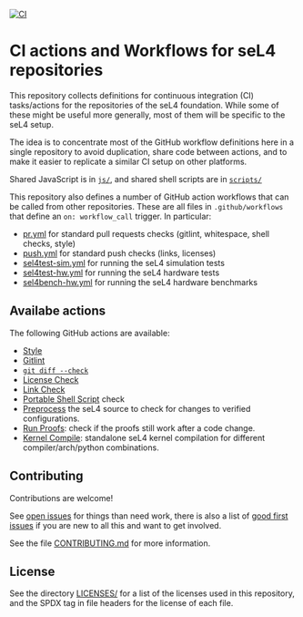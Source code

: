 <!--
  Copyright 2020, Data61, CSIRO (ABN 41 687 119 230)
  SPDX-License-Identifier: CC-BY-SA-4.0
-->

[![CI](https://github.com/seL4/ci-actions/actions/workflows/push.yml/badge.svg)](https://github.com/seL4/ci-actions/actions/workflows/push.yml)

# CI actions and Workflows for seL4 repositories

This repository collects definitions for continuous integration (CI)
tasks/actions for the repositories of the seL4 foundation. While some of these
might be useful more generally, most of them will be specific to the seL4 setup.

The idea is to concentrate most of the GitHub workflow definitions here in a
single repository to avoid duplication, share code between actions, and to make
it easier to replicate a similar CI setup on other platforms.

Shared JavaScript is in [`js/`](js/), and shared shell scripts are in [`scripts/`](scripts/)

This repository also defines a number of GitHub action workflows that can be
called from other repositories. These are all files in `.github/workflows` that
define an `on: workflow_call` trigger. In particular:

- [pr.yml](.github/workflows/pr.yml) for standard pull requests checks (gitlint,
  whitespace, shell checks, style)
- [push.yml](.github/workflows/push.yml) for standard push checks (links, licenses)
- [sel4test-sim.yml](.github/workflows/sel4test-sim.yml) for running the
  seL4 simulation tests
- [sel4test-hw.yml](.github/workflows/sel4test-hw.yml) for running the
  seL4 hardware tests
- [sel4bench-hw.yml](.github/workflows/sel4bench-hw.yml) for running the
  seL4 hardware benchmarks

## Availabe actions

The following GitHub actions are available:

- [Style](style/)
- [Gitlint](gitlint/)
- [`git diff --check`](git-diff-check/)
- [License Check](license-check/)
- [Link Check](link-check/)
- [Portable Shell Script](bashisms/) check
- [Preprocess](preprocess/) the seL4 source to check for changes to verified configurations.
- [Run Proofs](run-proofs/): check if the proofs still work after a code change.
- [Kernel Compile](standalone-kernel/): standalone seL4 kernel compilation for different compiler/arch/python combinations. 

## Contributing

Contributions are welcome!

See [open issues][issues] for things than need work, there is also a list of
[good first issues][first-issues] if you are new to all this and want to get
involved.

See the file [CONTRIBUTING.md](CONTRIBUTING.md) for more information.

[issues]: https://github.com/seL4/ci-actions/issues?q=is%3Aopen+is%3Aissue+no%3Aassignee
[first-issues]: https://github.com/seL4/ci-actions/issues?q=is%3Aopen+is%3Aissue+no%3Aassignee+label%3A%22good+first+issue%22

## License

See the directory [LICENSES/](LICENSES/) for a list of the licenses used in this
repository, and the SPDX tag in file headers for the license of each file.
